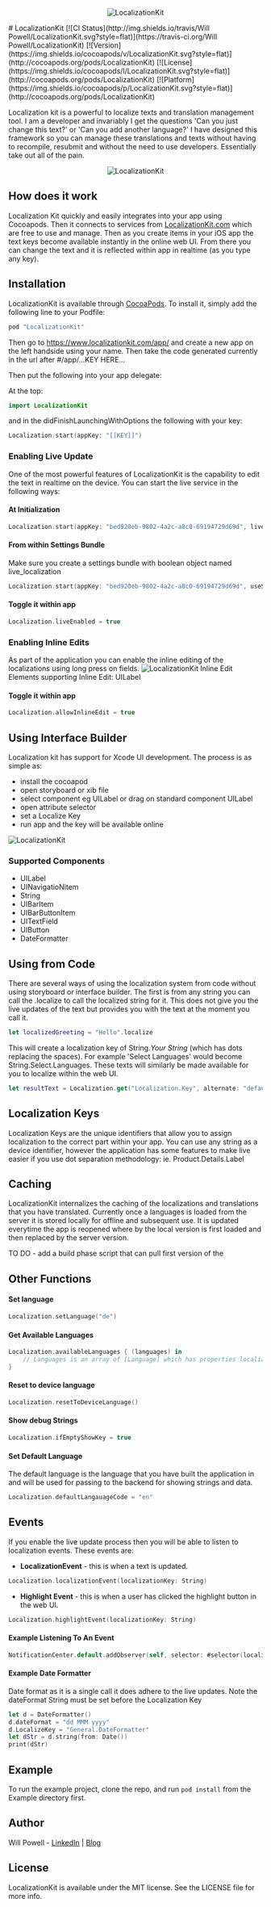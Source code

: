 
<p align="center" >
<img src="https://raw.githubusercontent.com/willpowell8/LocalizationKit_iOS/master/page/LocalizationLogo.png" alt="LocalizationKit" title="LocalizationKit">
</p>
# LocalizationKit
[![CI Status](http://img.shields.io/travis/Will Powell/LocalizationKit.svg?style=flat)](https://travis-ci.org/Will Powell/LocalizationKit)
[![Version](https://img.shields.io/cocoapods/v/LocalizationKit.svg?style=flat)](http://cocoapods.org/pods/LocalizationKit)
[![License](https://img.shields.io/cocoapods/l/LocalizationKit.svg?style=flat)](http://cocoapods.org/pods/LocalizationKit)
[![Platform](https://img.shields.io/cocoapods/p/LocalizationKit.svg?style=flat)](http://cocoapods.org/pods/LocalizationKit)

Localization kit is a powerful to localize texts and translation management tool. I am a developer and invariably I get the questions 'Can you just change this text?' or 'Can you add another language?' I have designed this framework so you can manage these translations and texts without having to recompile, resubmit and without the need to use developers. Essentially take out all of the pain.

<p align="center" >
<img src="https://raw.githubusercontent.com/willpowell8/LocalizationKit_iOS/master/page/Localization.gif" alt="LocalizationKit" title="LocalizationKit">
</p>

## How does it work
Localization Kit quickly and easily integrates into your app using Cocoapods. Then it connects to services from [LocalizationKit.com](http://www.localizationkit.com/app/) which are free to use and manage. Then as you create items in your iOS app the text keys become available instantly in the online web UI. From there you can change the text and it is reflected within app in realtime (as you type any key).

## Installation

LocalizationKit is available through [CocoaPods](http://cocoapods.org). To install
it, simply add the following line to your Podfile:
```ruby
pod "LocalizationKit"
```

Then go to https://www.localizationkit.com/app/ and create a new app on the left handside using your name. Then take the code generated currently in the url after #/app/...KEY HERE...

Then put the following into your app delegate:

At the top:
```swift
import LocalizationKit
```
and in the didFinishLaunchingWithOptions the following with your key:
```swift
Localization.start(appKey: "[[KEY]]")
```

### Enabling Live Update
One of the most powerful features of LocalizationKit is the capability to edit the text in realtime on the device. You can start the live service in the following ways:
#### At Initialization
```swift
Localization.start(appKey: "bed920eb-9802-4a2c-a8c0-69194729d69d", live: true)
```

#### From within Settings Bundle
Make sure you create a settings bundle with boolean object named live_localization
```swift
Localization.start(appKey: "bed920eb-9802-4a2c-a8c0-69194729d69d", useSettings: true)
```
#### Toggle it within app
```swift
Localization.liveEnabled = true
```

### Enabling Inline Edits
As part of the application you can enable the inline editing of the localizations using long press on fields.
<img src="https://raw.githubusercontent.com/willpowell8/LocalizationKit_iOS/master/page/LocalizationKit-Inline.png" alt="LocalizationKit Inline Edit" title="LocalizationKit Inline Edit">
Elements supporting Inline Edit: UILabel
#### Toggle it within app
```swift
Localization.allowInlineEdit = true
```

## Using Interface Builder
Localization kit has support for Xcode UI development. The process is as simple as:
- install the cocoapod
- open storyboard or xib file
- select component eg UILabel or drag on standard component UILabel
- open attribute selector
- set a Localize Key
- run app and the key will be available online
<img src="https://raw.githubusercontent.com/willpowell8/LocalizationKit_iOS/master/page/iOS_Localization_IBInspector_Xcode_1_1.png" alt="LocalizationKit" title="LocalizationKit">
</p>

### Supported Components
- UILabel
- UINavigatioNitem
- String
- UIBarItem
- UIBarButtonItem
- UITextField
- UIButton
- DateFormatter

## Using from Code
There are several ways of using the localization system from code without using storyboard or interface builder. The first is from any string you can call the .localize to call the localized string for it. This does not give you the live updates of the text but provides you with the text at the moment you call it.
```swift
let localizedGreeting = "Hello".localize
```
This will create a localization key of String.*Your String* (which has dots replacing the spaces). For example 'Select Languages' would become String.Select.Languages. These texts will similarly be made available for you to localize within the web UI.
```swift
let resultText = Localization.get("Localization.Key", alternate: "default label text")
```
## Localization Keys
Localization Keys are the unique identifiers that allow you to assign localization to the correct part within your app. You can use any string as a device identifier, however the application has some features to make live easier if you use dot separation methodology: ie. Product.Details.Label

## Caching
LocalizationKit internalizes the caching of the localizations and translations that you have translated. Currently once a languages is loaded from the server it is stored locally for offline and subsequent use. It is updated everytime the app is reopened where by the local version is first loaded and then replaced by the server version.

TO DO - add a build phase script that can pull first version of the 

## Other Functions

#### Set language
```swift
Localization.setLanguage("de")
```

#### Get Available Languages
```swift
Localization.availableLanguages { (languages) in
    // Languages is an array of [Language] which has properties localizedName and key
}
```

#### Reset to device language
```swift
Localization.resetToDeviceLanguage()
```

#### Show debug Strings
```swift
Localization.ifEmptyShowKey = true
```

#### Set Default Language
The default language is the language that you have built the application in and will be used for passing to the backend for showing strings and data.
```swift
Localization.defaultLangauageCode = "en"
```


## Events
If you enable the live update process then you will be able to listen to localization events. These events are:

- **LocalizationEvent**  - this is when a text is updated. 
```swift
Localization.localizationEvent(localizationKey: String)
```
- **Highlight Event** - this is when a user has clicked the highlight button in the web UI.
```swift
Localization.highlightEvent(localizationKey: String)
```

#### Example Listening To An Event

```swift
NotificationCenter.default.addObserver(self, selector: #selector(localizationHighlight), name: Localization.highlightEvent(localizationKey: LocalizeKey!), object: nil)
```

#### Example Date Formatter
Date format as it is a single call it does adhere to the live updates. Note the dateFormat String must be set before the Localization Key
```swift
let d = DateFormatter()
d.dateFormat = "dd MMM yyyy"
d.LocalizeKey = "General.DateFormatter"
let dStr = d.string(from: Date())
print(dStr)
```


## Example
To run the example project, clone the repo, and run `pod install` from the Example directory first.

## Author

Will Powell - [LinkedIn](https://www.linkedin.com/in/willpowelluk) | [Blog](http://www.willpowell.co.uk)

## License

LocalizationKit is available under the MIT license. See the LICENSE file for more info.
